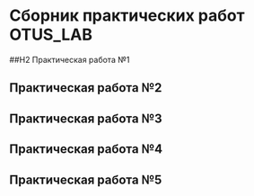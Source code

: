 # Сборник практических работ OTUS_LAB
##H2 Практическая работа №1
## Практическая работа №2
## Практическая работа №3
## Практическая работа №4
## Практическая работа №5
